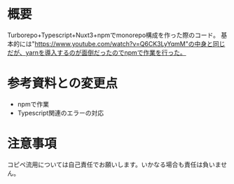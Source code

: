 # 概要
Turborepo+Typescript+Nuxt3+npmでmonorepo構成を作った際のコード。
基本的には"https://www.youtube.com/watch?v=Q6CK3LyYqmM"の中身と同じだが、yarnを導入するのが面倒だったのでnpmで作業を行った。

# 参考資料との変更点
- npmで作業
- Typescript関連のエラーの対応

# 注意事項
コピペ流用については自己責任でお願いします。いかなる場合も責任は負いません。